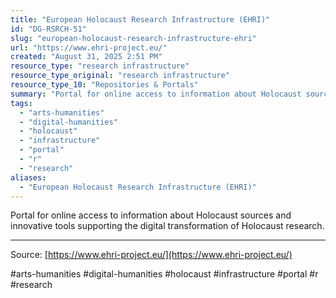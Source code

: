 ```yaml
---
title: "European Holocaust Research Infrastructure (EHRI)"
id: "DG-RSRCH-51"
slug: "european-holocaust-research-infrastructure-ehri"
url: "https://www.ehri-project.eu/"
created: "August 31, 2025 2:51 PM"
resource_type: "research infrastructure"
resource_type_original: "research infrastructure"
resource_type_10: "Repositories & Portals"
summary: "Portal for online access to information about Holocaust sources and innovative tools supporting the digital transformation of Holocaust research."
tags:
  - "arts-humanities"
  - "digital-humanities"
  - "holocaust"
  - "infrastructure"
  - "portal"
  - "r"
  - "research"
aliases:
  - "European Holocaust Research Infrastructure (EHRI)"
---
```


Portal for online access to information about Holocaust sources and innovative tools supporting the digital transformation of Holocaust research.

---

Source: [https://www.ehri-project.eu/](https://www.ehri-project.eu/)

#arts-humanities #digital-humanities #holocaust #infrastructure #portal #r #research
